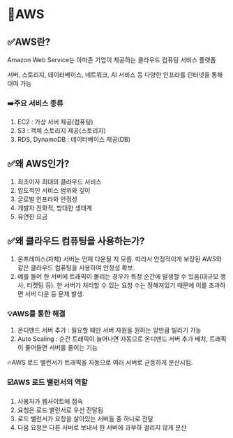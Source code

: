 # 📖AWS

## ✅AWS란?

Amazon Web Service는 아마존 기업이 제공하는 클라우드 컴퓨팅 서비스 플랫폼

서버, 스토리지, 데이터베이스, 네트워크, AI 서비스 등 다양한 인프라를 인터넷을 통해 대여 가능

### ➡️주요 서비스 종류

1. EC2 : 가상 서버 제공(컴퓨팅)
2. S3 : 객체 스토리지 제공(스토리지)
3. RDS, DynamoDB : 데이터베이스 제공(DB)

## ✅왜 AWS인가?

1. 최초이자 최대의 클라우드 서비스
2. 압도적인 서비스 범위와 깊이
3. 글로벌 인프라와 안정성
4. 개발자 친화적, 방대한 생태계
5. 유연한 요금

## ✅왜 클라우드 컴퓨팅을 사용하는가?

1. 온프레미스(자체) 서버는 언제 다운될 지 모름. 따라서 안정적이게 보장된 AWS와 같은 클라우드 컴퓨팅을 사용하여 안정성 확보.
2. 예를 들어 한 서버에 트래픽이 몰리는 경우가 특정 순간에 발생할 수 있음(대규모 행사, 티켓팅 등). 한 서버가 처리할 수 있는 요청 수는 정해져있기 때문에 이를 초과하면 서버 다운 등 문제 발생.

### 💡AWS를 통한 해결

1. 온디맨드 서버 추가 : 필요할 때만 서버 자원을 원하는 양만큼 빌리기 가능
2. Auto Scaling : 순간 트래픽이 늘어나면 자동으로 온디맨드 서버 추가 배치, 트래픽이 줄어들면 서버를 줄이는 기능

🔥AWS 로드 밸런서가 트래픽을 자동으로 여러 서버로 균등하게 분산시킴.

### ☑️AWS 로드 밸런서의 역할

1. 사용자가 웹사이트에 접속
2. 요청은 로드 밸런서로 우선 전달됨
3. 로드 밸런서가 요청을 살아있는 서버들 중 하나로 전달
4. 다음 요청은 다른 서버로 보내서 한 서버에 과부하 걸리지 않게 분산